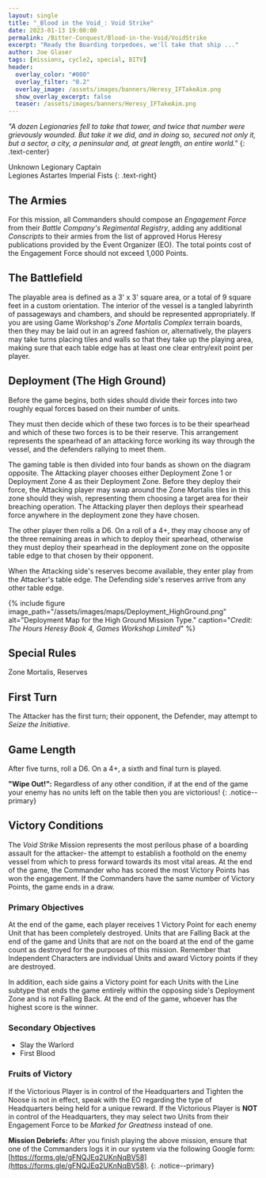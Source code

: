 ```yaml
---
layout: single
title: "_Blood in the Void_: Void Strike"
date: 2023-01-13 19:00:00
permalink: /Bitter-Conquest/Blood-in-the-Void/VoidStrike
excerpt: "Ready the Boarding torpedoes, we'll take that ship ..." 
author: Joe Glaser
tags: [missions, cycle2, special, BITV]
header:
  overlay_color: "#000"
  overlay_filter: "0.2"
  overlay_image: /assets/images/banners/Heresy_IFTakeAim.png
  show_overlay_excerpt: false
  teaser: /assets/images/banners/Heresy_IFTakeAim.png
---
```


*"A dozen Legionaries fell to take that tower, and twice that number were grievously wounded. But take it we did, and in doing so, secured not only it, but a sector, a city, a peninsular and, at great length, an entire world."*
{: .text-center}

Unknown Legionary Captain <br> Legiones Astartes Imperial Fists
{: .text-right}

## The Armies

For this mission, all Commanders should compose an *Engagement Force* from their *Battle Company's Regimental Registry*, adding any additional *Conscripts* to their armies from the list of approved Horus Heresy publications provided by the Event Organizer (EO). The total points cost of the Engagement Force should not exceed 1,000 Points.

## The Battlefield

The playable area is defined as a 3' x 3' square area, or a total of 9 square feet in a custom orientation. The interior of the vessel is a tangled labyrinth of passageways and chambers, and should be represented appropriately. If you are using Game Workshop's _Zone Mortalis Complex_ terrain boards, then they may be laid out in an agreed fashion or, alternatively, the players may take turns placing tiles and walls so that they take up the playing area, making sure that each table edge has at least one clear entry/exit point per player.

## Deployment (The High Ground)

Before the game begins, both sides should divide their forces into two roughly equal forces based on their number of units. 

They must then decide which of these two forces is to be their spearhead and which of these two forces is to be their reserve. This arrangement represents the spearhead of an attacking force working its way through the vessel, and the defenders rallying to meet them. 

The gaming table is then divided into four bands as shown on the diagram opposite. The Attacking player chooses either Deployment Zone 1 or Deployment Zone 4 as their Deployment Zone. Before they deploy their force, the Attacking player may swap around the Zone Mortalis tiles in this zone should they wish, representing them choosing a target area for their breaching operation. The Attacking player then deploys their spearhead force anywhere in the deployment zone they have chosen. 

The other player then rolls a D6. On a roll of a 4+, they may choose any of the three remaining areas in which to deploy their spearhead, otherwise they must deploy their spearhead in the deployment zone on the opposite table edge to that chosen by their opponent. 

When the Attacking side's reserves become available, they enter play from the Attacker's table edge. The Defending side's reserves arrive from any other table edge. 


{% include figure image_path="/assets/images/maps/Deployment_HighGround.png" alt="Deployment Map for the High Ground Mission Type." caption="*Credit: The Hours Heresy Book 4, Games Workshop Limited*" %}

## Special Rules

Zone Mortalis, Reserves


## First Turn

The Attacker has the first turn; their opponent, the Defender, may attempt to *Seize the Initiative*.

## Game Length

After five turns, roll a D6. On a 4+, a sixth and final turn is played.

**"Wipe Out!":** Regardless of any other condition, if at the end of the game your enemy has no units left on the table then you are victorious!
{: .notice--primary}

## Victory Conditions

The _Void Strike_ Mission represents the most perilous phase of a boarding assault for the attacker- the attempt to establish a foothold on the enemy vessel from which to press forward towards its most vital areas.  At the end of the game, the Commander who has scored the most Victory Points has won the engagement. If the Commanders have the same number of Victory Points, the game ends in a draw.

### Primary Objectives

At the end of the game, each player receives 1 Victory Point for each enemy Unit that has been completely destroyed. Units that are Falling Back at the end of the game and Units that are not on the board at the end of the game count as destroyed for the purposes of this mission. Remember that Independent Characters are individual Units and award Victory points if they are destroyed. 

In addition, each side gains a Victory point for each Units with the Line subtype that ends the game entirely within the opposing side's Deployment Zone and is not Falling Back. At the end of the game, whoever has the highest score is the winner. 

### Secondary Objectives

- Slay the Warlord
- First Blood

### Fruits of Victory

If the Victorious Player is in control of the Headquarters and Tighten the Noose is not in effect, speak with the EO regarding the type of Headquarters being held for a unique reward. If the Victorious Player is **NOT** in control of the Headquarters, they may select two Units from their Engagement Force to be *Marked for Greatness* instead of one.

**Mission Debriefs:** After you finish playing the above mission, ensure that one of the Commanders logs it in our system via the following Google form: [https://forms.gle/gFNQJEq2UKnNqBV58](https://forms.gle/gFNQJEq2UKnNqBV58).
{: .notice--primary}